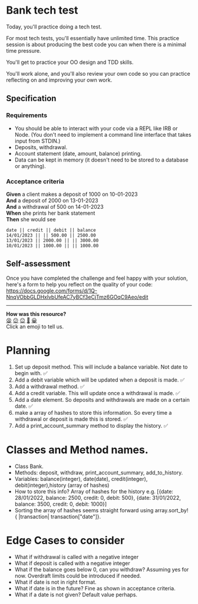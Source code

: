 # Bank tech test

Today, you'll practice doing a tech test.

For most tech tests, you'll essentially have unlimited time.  This practice session is about producing the best code you can when there is a minimal time pressure.

You'll get to practice your OO design and TDD skills.

You'll work alone, and you'll also review your own code so you can practice reflecting on and improving your own work.

## Specification

### Requirements

* You should be able to interact with your code via a REPL like IRB or Node.  (You don't need to implement a command line interface that takes input from STDIN.)
* Deposits, withdrawal.
* Account statement (date, amount, balance) printing.
* Data can be kept in memory (it doesn't need to be stored to a database or anything).

### Acceptance criteria

**Given** a client makes a deposit of 1000 on 10-01-2023  
**And** a deposit of 2000 on 13-01-2023  
**And** a withdrawal of 500 on 14-01-2023  
**When** she prints her bank statement  
**Then** she would see

```
date || credit || debit || balance
14/01/2023 || || 500.00 || 2500.00
13/01/2023 || 2000.00 || || 3000.00
10/01/2023 || 1000.00 || || 1000.00
```

## Self-assessment

Once you have completed the challenge and feel happy with your solution, here's a form to help you reflect on the quality of your code: https://docs.google.com/forms/d/1Q-NnqVObbGLDHxlvbUfeAC7yBCf3eCjTmz6GOqC9Aeo/edit

<!-- BEGIN GENERATED SECTION DO NOT EDIT -->

---

**How was this resource?**  
[😫](https://airtable.com/shrUJ3t7KLMqVRFKR?prefill_Repository=makersacademy/course&prefill_File=individual_challenges/bank_tech_test.md&prefill_Sentiment=😫) [😕](https://airtable.com/shrUJ3t7KLMqVRFKR?prefill_Repository=makersacademy/course&prefill_File=individual_challenges/bank_tech_test.md&prefill_Sentiment=😕) [😐](https://airtable.com/shrUJ3t7KLMqVRFKR?prefill_Repository=makersacademy/course&prefill_File=individual_challenges/bank_tech_test.md&prefill_Sentiment=😐) [🙂](https://airtable.com/shrUJ3t7KLMqVRFKR?prefill_Repository=makersacademy/course&prefill_File=individual_challenges/bank_tech_test.md&prefill_Sentiment=🙂) [😀](https://airtable.com/shrUJ3t7KLMqVRFKR?prefill_Repository=makersacademy/course&prefill_File=individual_challenges/bank_tech_test.md&prefill_Sentiment=😀)  
Click an emoji to tell us.

<!-- END GENERATED SECTION DO NOT EDIT -->


# Planning

1. Set up deposit method. This will include a balance variable. Not date to begin with. :white_check_mark:
2. Add a debit variable which will be updated when a deposit is made. :white_check_mark:
3. Add a withdrawal method. :white_check_mark:
4. Add a credit variable. This will update once a withdrawal is made. :white_check_mark:
5. Add a date element. So deposits and withdrawals are made on a certain date. :white_check_mark:
6. make a array of hashes to store this information. So every time a withdrawal or deposit is made this is stored. :white_check_mark:
7. Add a print_account_summary method to display the history. :white_check_mark:

# Classes and Method names.

- Class Bank.
- Methods: deposit, withdraw, print_account_summary, add_to_history.
- Variables: balance(integer), date(date), credit(integer), debit(integer),history (array of hashes)
- How to store this info? Array of hashes for the history e.g. 
[{date: 28/01/2022, balance: 2500, credit: 0, debit: 500}, {date: 31/01/2022, balance: 3500, credit: 0, debit: 1000}]
- Sorting the array of hashes seems straight forward using
array.sort_by! { |transaction| transaction["date"]}.

# Edge Cases to consider

- What if withdrawal is called with a negative integer
- What if deposit is called with a negative integer
- What if the balance goes below 0, can you withdraw? Assuming yes for now. Overdraft limits could be introduced if needed.
- What if date is not in right format. 
- What if date is in the future? Fine as shown in acceptance criteria. 
- What if a date is not given? Default value perhaps.
